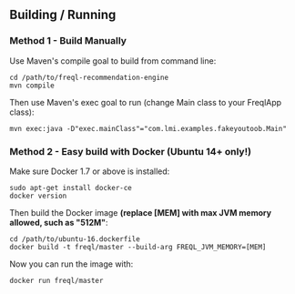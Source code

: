 ## Building / Running

### Method 1 - Build Manually

Use Maven's compile goal to build from command line:

    cd /path/to/freql-recommendation-engine
    mvn compile

Then use Maven's exec goal to run (change Main class to your FreqlApp class):

    mvn exec:java -D"exec.mainClass"="com.lmi.examples.fakeyoutoob.Main"

### Method 2 - Easy build with Docker (Ubuntu 14+ only!)

Make sure Docker 1.7 or above is installed:

    sudo apt-get install docker-ce
    docker version

Then build the Docker image **(replace [MEM] with max JVM memory allowed, such as "512M"**:

    cd /path/to/ubuntu-16.dockerfile
    docker build -t freql/master --build-arg FREQL_JVM_MEMORY=[MEM]

Now you can run the image with:

    docker run freql/master